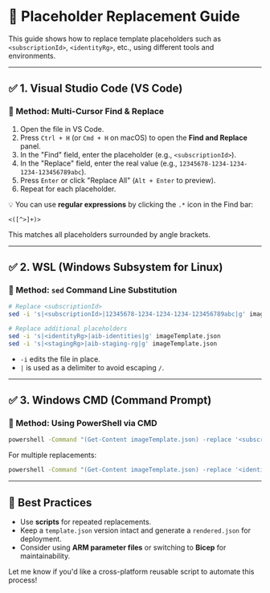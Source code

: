 
# 🔧 Placeholder Replacement Guide

This guide shows how to replace template placeholders such as `<subscriptionId>`, `<identityRg>`, etc., using different tools and environments.

---

## ✅ 1. Visual Studio Code (VS Code)

### 🧰 Method: Multi-Cursor Find & Replace

1. Open the file in VS Code.
2. Press `Ctrl + H` (or `Cmd + H` on macOS) to open the **Find and Replace** panel.
3. In the "Find" field, enter the placeholder (e.g., `<subscriptionId>`).
4. In the "Replace" field, enter the real value (e.g., `12345678-1234-1234-1234-123456789abc`).
5. Press `Enter` or click "Replace All" (`Alt + Enter` to preview).
6. Repeat for each placeholder.

💡 You can use **regular expressions** by clicking the `.*` icon in the Find bar:
```regex
<([^>]+)>
```
This matches all placeholders surrounded by angle brackets.

---

## ✅ 2. WSL (Windows Subsystem for Linux)

### 🧰 Method: `sed` Command Line Substitution

```bash
# Replace <subscriptionId>
sed -i 's|<subscriptionId>|12345678-1234-1234-1234-123456789abc|g' imageTemplate.json

# Replace additional placeholders
sed -i 's|<identityRg>|aib-identities|g' imageTemplate.json
sed -i 's|<stagingRg>|aib-staging-rg|g' imageTemplate.json
```

- `-i` edits the file in place.
- `|` is used as a delimiter to avoid escaping `/`.

---

## ✅ 3. Windows CMD (Command Prompt)

### 🧰 Method: Using PowerShell via CMD

```cmd
powershell -Command "(Get-Content imageTemplate.json) -replace '<subscriptionId>', '12345678-1234-1234-1234-123456789abc' | Set-Content imageTemplate.json"
```

For multiple replacements:

```cmd
powershell -Command "(Get-Content imageTemplate.json) -replace '<identityRg>', 'aib-identities' -replace '<stagingRg>', 'aib-staging-rg' | Set-Content imageTemplate.json"
```

---

## 🧪 Best Practices

- Use **scripts** for repeated replacements.
- Keep a `template.json` version intact and generate a `rendered.json` for deployment.
- Consider using **ARM parameter files** or switching to **Bicep** for maintainability.

Let me know if you'd like a cross-platform reusable script to automate this process!
